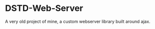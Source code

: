 DSTD-Web-Server
===============

A very old project of mine, a custom webserver library built around ajax.